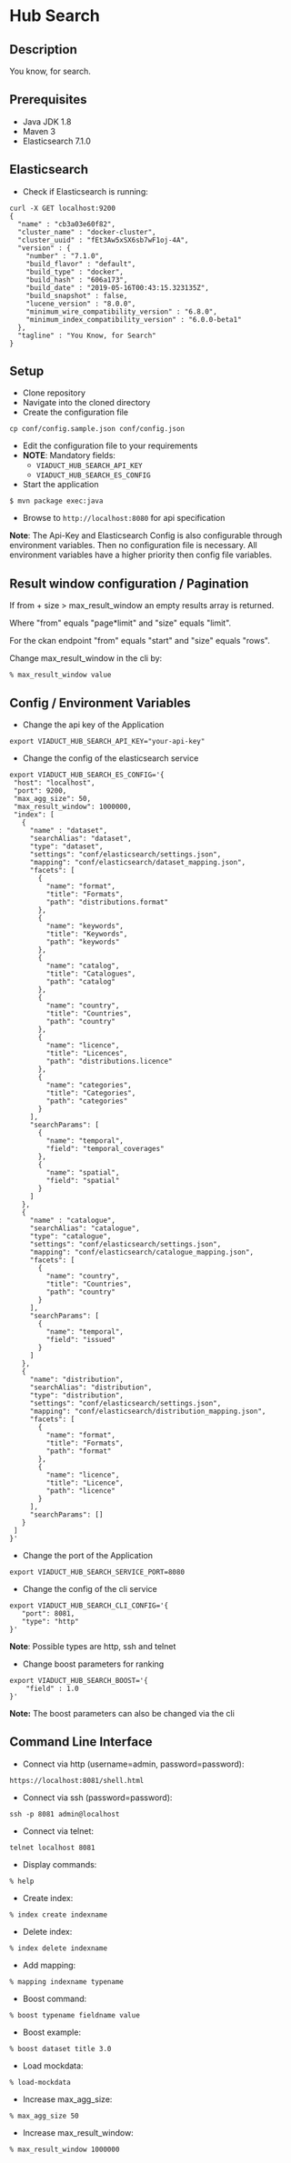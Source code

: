 # Hub Search

## Description

You know, for search.

## Prerequisites

* Java JDK 1.8
* Maven 3
* Elasticsearch 7.1.0

## Elasticsearch

* Check if Elasticsearch is running:

```
curl -X GET localhost:9200
{
  "name" : "cb3a03e60f82",
  "cluster_name" : "docker-cluster",
  "cluster_uuid" : "fEt3Aw5xSX6sb7wF1oj-4A",
  "version" : {
    "number" : "7.1.0",
    "build_flavor" : "default",
    "build_type" : "docker",
    "build_hash" : "606a173",
    "build_date" : "2019-05-16T00:43:15.323135Z",
    "build_snapshot" : false,
    "lucene_version" : "8.0.0",
    "minimum_wire_compatibility_version" : "6.8.0",
    "minimum_index_compatibility_version" : "6.0.0-beta1"
  },
  "tagline" : "You Know, for Search"
}
```

## Setup

* Clone repository
* Navigate into the cloned directory
* Create the configuration file

```
cp conf/config.sample.json conf/config.json
```

* Edit the configuration file to your requirements
* **NOTE**: Mandatory fields:
    * `VIADUCT_HUB_SEARCH_API_KEY`
    * `VIADUCT_HUB_SEARCH_ES_CONFIG`
* Start the application

```
$ mvn package exec:java
```

* Browse to `http://localhost:8080` for api specification

**Note**: The Api-Key and Elasticsearch Config is also configurable through environment variables. 
Then no configuration file is necessary. 
All environment variables have a higher priority then config file variables.

## Result window configuration / Pagination

If from + size > max_result_window an empty results array is returned.

Where "from" equals "page*limit" and "size" equals "limit". 

For the ckan endpoint "from" equals "start" and "size" equals "rows".  

Change max_result_window in the cli by: 

```
% max_result_window value
```

## Config / Environment Variables

* Change the api key of the Application

```
export VIADUCT_HUB_SEARCH_API_KEY="your-api-key"
```

* Change the config of the elasticsearch service

```
export VIADUCT_HUB_SEARCH_ES_CONFIG='{
 "host": "localhost",
 "port": 9200,
 "max_agg_size": 50,
 "max_result_window": 1000000,
 "index": [
   {
     "name" : "dataset",
     "searchAlias": "dataset",
     "type": "dataset",
     "settings": "conf/elasticsearch/settings.json",
     "mapping": "conf/elasticsearch/dataset_mapping.json",
     "facets": [
       {
         "name": "format",
         "title": "Formats",
         "path": "distributions.format"
       },
       {
         "name": "keywords",
         "title": "Keywords",
         "path": "keywords"
       },
       {
         "name": "catalog",
         "title": "Catalogues",
         "path": "catalog"
       },
       {
         "name": "country",
         "title": "Countries",
         "path": "country"
       },
       {
         "name": "licence",
         "title": "Licences",
         "path": "distributions.licence"
       },
       {
         "name": "categories",
         "title": "Categories",
         "path": "categories"
       }
     ],
     "searchParams": [
       {
         "name": "temporal",
         "field": "temporal_coverages"
       },
       {
         "name": "spatial",
         "field": "spatial"
       }
     ]
   },
   {
     "name" : "catalogue",
     "searchAlias": "catalogue",
     "type": "catalogue",
     "settings": "conf/elasticsearch/settings.json",
     "mapping": "conf/elasticsearch/catalogue_mapping.json",
     "facets": [
       {
         "name": "country",
         "title": "Countries",
         "path": "country"
       }
     ],
     "searchParams": [
       {
         "name": "temporal",
         "field": "issued"
       }
     ]
   },
   {
     "name": "distribution",
     "searchAlias": "distribution",
     "type": "distribution",
     "settings": "conf/elasticsearch/settings.json",
     "mapping": "conf/elasticsearch/distribution_mapping.json",
     "facets": [
       {
         "name": "format",
         "title": "Formats",
         "path": "format"
       },
       {
         "name": "licence",
         "title": "Licence",
         "path": "licence"
       }
     ],
     "searchParams": []
   }
 ]
}'
```

* Change the port of the Application

```
export VIADUCT_HUB_SEARCH_SERVICE_PORT=8080
```

* Change the config of the cli service

```
export VIADUCT_HUB_SEARCH_CLI_CONFIG='{
   "port": 8081,
   "type": "http"
}'
```

**Note**: Possible types are http, ssh and telnet

* Change boost parameters for ranking

```
export VIADUCT_HUB_SEARCH_BOOST='{
    "field" : 1.0
}'
```

**Note:** The boost parameters can also be changed via the cli

## Command Line Interface

* Connect via http (username=admin, password=password):

```
https://localhost:8081/shell.html
```

* Connect via ssh (password=password):

```
ssh -p 8081 admin@localhost
```

* Connect via telnet:

```
telnet localhost 8081
```

* Display commands:

```
% help
```

* Create index:

```
% index create indexname
```

* Delete index:

```
% index delete indexname
```

* Add mapping:

```
% mapping indexname typename
```

* Boost command:

```
% boost typename fieldname value
```

* Boost example:

```
% boost dataset title 3.0
```

* Load mockdata:

```
% load-mockdata
```

* Increase max_agg_size:

```
% max_agg_size 50
```

* Increase max_result_window:

```
% max_result_window 1000000
```